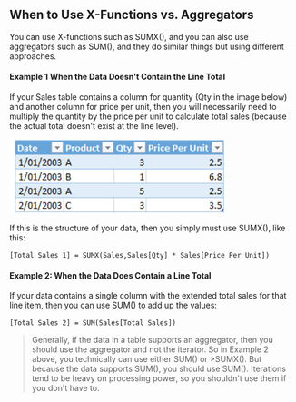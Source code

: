 ## When to Use X-Functions vs. Aggregators

You can use X-functions such as SUMX(), and you can also use aggregators such as SUM(), and they do similar things but using different approaches.

#### Example 1 When the Data Doesn't Contain the Line Total

If your Sales table contains a column for quantity (Qty in the image below) and another column for price per unit, then you will necessarily need to multiply the quantity by the price per unit to calculate total sales (because the actual total doesn't exist at the line level).

![Alt Text](https://github.com/manlynn/Power_BI_DAX/blob/main/images/2.SUMX.png)

If this is the structure of your data, then you simply must use SUMX(), like this:
 
    [Total Sales 1] = SUMX(Sales,Sales[Qty] * Sales[Price Per Unit])

#### Example 2: When the Data Does Contain a Line Total

If your data contains a single column with the extended total sales for that line item, then you can use SUM() to add up the values:

    [Total Sales 2] = SUM(Sales[Total Sales])

>Generally, if the data in a table supports an aggregator, then you should use the aggregator and not the iterator. So in Example 2 above, you technically can use either SUM() or >SUMX(). But because the data supports SUM(), you should use SUM(). Iterations tend to be heavy on processing power, so you shouldn't use them if you don't have to.
